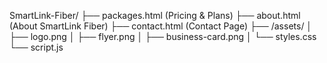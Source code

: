 SmartLink-Fiber/
├── packages.html           (Pricing & Plans)
├── about.html              (About SmartLink Fiber)
├── contact.html            (Contact Page)
├── /assets/
│   ├── logo.png
│   ├── flyer.png
│   ├── business-card.png
│   └── styles.css
└── script.js

<move README.md to main>
